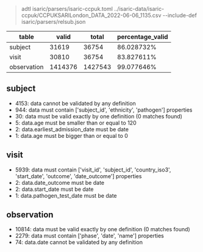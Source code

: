 > adtl isaric/parsers/isaric-ccpuk.toml ../isaric-data/isaric-ccpuk/CCPUKSARILondon_DATA_2022-06-06_1135.csv --include-def isaric/parsers/relsub.json

|table          |valid  |total  |percentage_valid|
|---------------|-------|-------|----------------|
|subject        |31619  |36754  |86.028732% |
|visit          |30810  |36754  |83.827611% |
|observation    |1414376        |1427543        |99.077646% |

## subject

* 4153: data cannot be validated by any definition
* 944: data must contain ['subject_id', 'ethnicity', 'pathogen'] properties
* 30: data must be valid exactly by one definition (0 matches found)
* 5: data.age must be smaller than or equal to 120
* 2: data.earliest_admission_date must be date
* 1: data.age must be bigger than or equal to 0

## visit

* 5939: data must contain ['visit_id', 'subject_id', 'country_iso3', 'start_date', 'outcome', 'date_outcome'] properties
* 2: data.date_outcome must be date
* 2: data.start_date must be date
* 1: data.pathogen_test_date must be date

## observation

* 10814: data must be valid exactly by one definition (0 matches found)
* 2279: data must contain ['phase', 'date', 'name'] properties
* 74: data.date cannot be validated by any definition

